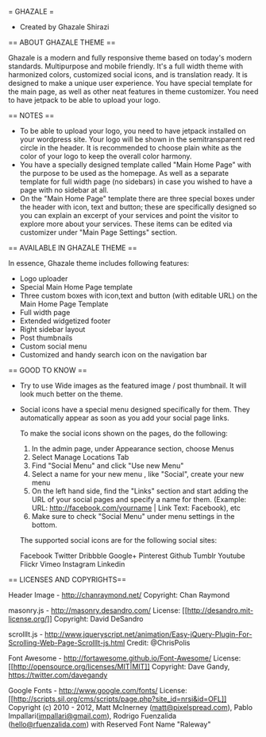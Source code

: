 = GHAZALE =

* Created by Ghazale Shirazi

== ABOUT GHAZALE THEME ==

Ghazale is a modern and fully responsive theme based on today's modern standards. Multipurpose and mobile friendly. It's a full width theme with harmonized colors, customized social icons, and is translation ready. It is designed to make a unique user experience. You have special template for the main page, as well as other neat features in theme customizer. You need to have jetpack to be able to upload your logo.

== NOTES ==

* To be able to upload your logo, you need to have jetpack installed on your wordpress site. Your logo will be shown in the semitransparent red circle in the header. It is recommended to choose plain white as the color of your logo to keep the overall color harmony.
* You have a specially designed template called "Main Home Page" with the purpose to be used as the homepage. As well as a separate template for full width page (no sidebars) in case you wished to have a page with no sidebar at all.
* On the "Main Home Page" template there are three special boxes under the header with icon, text and button; these are specifically designed so you can explain an excerpt of your services and point the visitor to explore more about your services. These items can be edited via customizer under "Main Page Settings" section.

== AVAILABLE IN GHAZALE THEME ==

In essence, Ghazale theme includes following features:

* Logo uploader
* Special Main Home Page template
* Three custom boxes with icon,text and button (with editable URL) on the Main Home Page Template
* Full width page
* Extended widgetized footer
* Right sidebar layout
* Post thumbnails
* Custom social menu
* Customized and handy search icon on the navigation bar


== GOOD TO KNOW ==

* Try to use Wide images as the featured image / post thumbnail. It will look much better on the theme.
* Social icons have a special menu designed specifically for them. They automatically appear as soon as you add your social page links.

    To make the social icons shown on the pages, do the following:

    1. In the admin page, under Appearance section, choose Menus
    2. Select Manage Locations Tab
    3. Find "Social Menu" and click "Use new Menu"
    4. Select a name for your new menu , like "Social", create your new menu
    5. On the left hand side, find the "Links" section and start adding the URL of your social pages and specify a name for them. (Example: URL: http://facebook.com/yourname | Link Text: Facebook), etc
    6. Make sure to check "Social Menu" under menu settings in the bottom.

    The supported social icons are for the following social sites:

    Facebook
    Twitter
    Dribbble
    Google+
    Pinterest
    Github
    Tumblr
    Youtube
    Flickr
    Vimeo
    Instagram
    Linkedin


== LICENSES AND COPYRIGHTS==

Header Image - http://chanraymond.net/
Copyright: Chan Raymond

masonry.js - http://masonry.desandro.com/
License: [[http://desandro.mit-license.org/]]
Copyright: David DeSandro

scrollIt.js - http://www.jqueryscript.net/animation/Easy-jQuery-Plugin-For-Scrolling-Web-Page-ScrollIt-js.html
Credit: @ChrisPolis

Font Awesome - http://fortawesome.github.io/Font-Awesome/
License: [[http://opensource.org/licenses/MIT|MIT]]
Copyright: Dave Gandy, https://twitter.com/davegandy

Google Fonts - http://www.google.com/fonts/
License: [[http://scripts.sil.org/cms/scripts/page.php?site_id=nrsi&id=OFL]]
Copyright (c) 2010 - 2012, Matt McInerney (matt@pixelspread.com), Pablo Impallari(impallari@gmail.com), Rodrigo Fuenzalida (hello@rfuenzalida.com) with Reserved Font Name "Raleway"